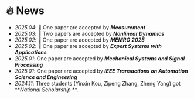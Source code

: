 # 🔥 News
- *2025.04*: 🎉 One paper are accepted by ***Measurement***
- *2025.03*: 🎉 Two papers are accepted by ***Nonlinear Dynamics***
- *2025.02*: 🎉 One paper are accepted by ***MEMRO 2025***
- *2025.02*: 🎉 One paper are accepted by ***Expert Systems with Applications***
- *2025.01*:  One paper are accepted by ***Mechanical Systems and Signal Processing***
- *2025.01*:  One paper are accepted by ***IEEE Transactions on Automation Science and Engineering***
- *2024.11*: Three students (Yinxin Kou, Zipeng Zhang, Zheng Yang) got ***National Scholarship*  **.

